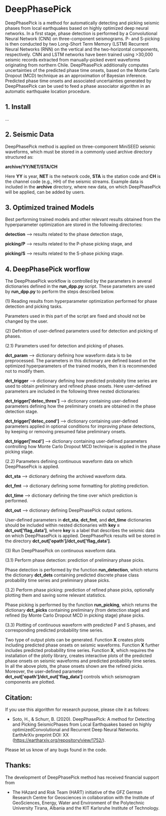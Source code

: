 # DeepPhasePick

DeepPhasePick is a method for automatically detecting and picking seismic phases from local earthquakes based on highly optimized deep neural networks.
In a first stage, phase detection is performed by a Convolutional Neural Network (CNN) on three-component seismograms.
P- and S-picking is then conducted by two Long-Short Term Memory (LSTM) Recurrent Neural Networks (RNN) on the vertical and the two-horizontal components, respectively.
CNN and LSTM networks have been trained using >30,000 seismic records extracted from manually-picked event waveforms originating from northern Chile.
DeepPhasePick additionally computes uncertainties of the predicted phase time onsets, based on the Monte Carlo Dropout (MCD) technique as an approximation of Bayesian inference.
Predicted phase time onsets and associated uncertainties generated by DeepPhasePick can be used to feed a phase associator algorithm in an automatic earthquake location procedure.

## 1. Install

...

## 2. Seismic Data

DeepPhasePick method is applied on three-component MiniSEED seismic waveforms, which must be stored in a commonly used archive directory structured as:

**archive/YY/NET/STA/CH**

Here **YY** is year, **NET** is the network code, **STA** is the station code and **CH** is the channel code (e.g., HH) of the seismic streams.
Example data is included in the **archive** directory, where new data, on which DeepPhasePick will be applied, can be added by users.

## 3. Optimized trained Models

Best performing trained models and other relevant results obtained from the hyperparameter optimization are stored in the following directories:

**detection** --> results related to the phase detection stage,

**picking/P** --> results related to the P-phase picking stage, and

**picking/S** --> results related to the S-phase picking stage.

## 4. DeepPhasePick worflow

The DeepPhasePick workflow is controlled by the parameters in several dictionaries defined in the **run\_dpp.py** script.
These parameters are used by **run\_dpp.py** to perform the steps described below.

(1) Reading results from hyperparameter optimization performed for phase detection and picking tasks.

Parameters used in this part of the script are fixed and should not be changed by the user.

(2) Definition of user-defined parameters used for detection and picking of phases.

(2.1) Parameters used for detection and picking of phases.

**dct\_param** --> dictionary defining how waveform data is to be preprocessed.
The parameters in this dictionary are defined based on the optimized hyperparameters of the trained models, then it is recommended not to modify them.

**dct\_trigger** --> dictionary defining how predicted probabity time series are used to obtain preliminary and refined phase onsets.
Here user-defined parameters are included in the following three nested dictionaries:

**dct\_trigger['detec\_thres']** --> dictionary containing user-defined parameters defining how the preliminary onsets are obtained in the phase detection stage.

**dct\_trigger['detec\_cond']** --> dictionary containing user-defined parameters applied in optional conditions for improving phase detections, by keeping or removing presumed false preliminary onsets.

**dct\_trigger['mcd']** --> dictionary containing user-defined parameters controlling how Monte Carlo Dropout MCD technique is applied in the phase picking stage.

(2.2) Parameters defining continuous waveform data on which DeepPhasePick is applied.

**dct\_sta** --> dictionary defining the archived waveform data.

**dct\_fmt** -->  dictionary defining some formatting for plotting prediction.

**dct\_time** --> dictionary defining the time over which prediction is performed.

**dct\_out** --> dictionary defining DeepPhasePick output options.

User-defined parameters in **dct\_sta**, **dct\_fmt**, and **dct\_time** dictionaries should be included within nested dictionaries with **key = dct\_out['flag_data']**,
where **key** is a label that describes the seismic data on which DeepPhasePick is applied.
DeepPhasePick results will be stored in the directory **dct\_out['opath']/dct\_out['flag_data']**.

(3) Run DeepPhasePick on continuous waveform data.

(3.1) Perform phase detection: prediction of preliminary phase picks.

Phase detection is performed by the function **run\_detection**, which returns the dictionary **dct_dets** containing predicted discrete phase class
probability time series and preliminary phase picks.

(3.2) Perform phase picking: prediction of refined phase picks, optionally plotting them and saving some relevant statistics.

Phase picking is performed by the function **run\_picking**, which returns the dictionary **dct_picks** containing preliminary (from detection stage)
and refined (by Monte Carlo Dropout MCD in picking stage) phase picks.

(3.3) Plotting of continuous waveform with predicted P and S phases, and corresponding predicted probability time series.

Two type of output plots can be generated.
Function **X** creates plots including predicted phase onsets on seismic waveforms. Function **X** further includes predicted probability time series.
Function **X**, which requires the installation of the plotly library, creates interactive plots of the predicted phase onsets on seismic waveforms and predicted probability time series.
In all the above plots, the phase onsets shown are the refined picks. Moreover, the user-defined parameter **dct\_out['opath']/dct\_out['flag_data']**
controls which seismogram components are plotted.

## Citation:

If you use this algorithm for research purpose, please cite it as follows:

- Soto, H., & Schurr, B. (2020). DeepPhasePick: A method for Detecting and Picking SeismicPhases from Local Earthquakes based on highly
optimizedConvolutional and Recurrent Deep Neural Networks. EarthArXiv preprint DOI: XX (https://eartharxiv.org/repository/view/1752/).

Please let us know of any bugs found in the code.


## Thanks:

The development of DeepPhasePick method has received financial support from

-  The HAzard and Risk Team (HART) initiative of the GFZ German Research Centre for Geosciences in collaboration with the Institute of GeoSciences, Energy, Water
and Environment of the Polytechnic University Tirana, Albania and the KIT Karlsruhe Institute of Technology.

